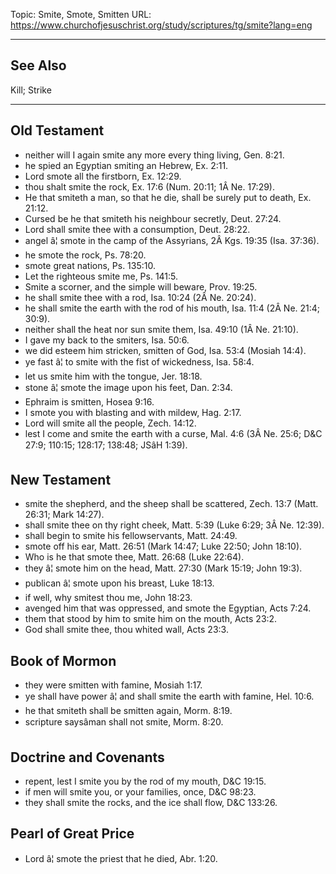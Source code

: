 Topic: Smite, Smote, Smitten
URL: https://www.churchofjesuschrist.org/study/scriptures/tg/smite?lang=eng

---

## See Also

Kill; Strike

---

## Old Testament

- neither will I again smite any more every thing living, Gen. 8:21.
- he spied an Egyptian smiting an Hebrew, Ex. 2:11.
- Lord smote all the firstborn, Ex. 12:29.
- thou shalt smite the rock, Ex. 17:6 (Num. 20:11; 1Â Ne. 17:29).
- He that smiteth a man, so that he die, shall be surely put to death, Ex. 21:12.
- Cursed be he that smiteth his neighbour secretly, Deut. 27:24.
- Lord shall smite thee with a consumption, Deut. 28:22.
- angel â¦ smote in the camp of the Assyrians, 2Â Kgs. 19:35 (Isa. 37:36).
- he smote the rock, Ps. 78:20.
- smote great nations, Ps. 135:10.
- Let the righteous smite me, Ps. 141:5.
- Smite a scorner, and the simple will beware, Prov. 19:25.
- he shall smite thee with a rod, Isa. 10:24 (2Â Ne. 20:24).
- he shall smite the earth with the rod of his mouth, Isa. 11:4 (2Â Ne. 21:4; 30:9).
- neither shall the heat nor sun smite them, Isa. 49:10 (1Â Ne. 21:10).
- I gave my back to the smiters, Isa. 50:6.
- we did esteem him stricken, smitten of God, Isa. 53:4 (Mosiah 14:4).
- ye fast â¦ to smite with the fist of wickedness, Isa. 58:4.
- let us smite him with the tongue, Jer. 18:18.
- stone â¦ smote the image upon his feet, Dan. 2:34.
- Ephraim is smitten, Hosea 9:16.
- I smote you with blasting and with mildew, Hag. 2:17.
- Lord will smite all the people, Zech. 14:12.
- lest I come and smite the earth with a curse, Mal. 4:6 (3Â Ne. 25:6; D&C 27:9; 110:15; 128:17; 138:48; JSâH 1:39).

## New Testament

- smite the shepherd, and the sheep shall be scattered, Zech. 13:7 (Matt. 26:31; Mark 14:27).
- shall smite thee on thy right cheek, Matt. 5:39 (Luke 6:29; 3Â Ne. 12:39).
- shall begin to smite his fellowservants, Matt. 24:49.
- smote off his ear, Matt. 26:51 (Mark 14:47; Luke 22:50; John 18:10).
- Who is he that smote thee, Matt. 26:68 (Luke 22:64).
- they â¦ smote him on the head, Matt. 27:30 (Mark 15:19; John 19:3).
- publican â¦ smote upon his breast, Luke 18:13.
- if well, why smitest thou me, John 18:23.
- avenged him that was oppressed, and smote the Egyptian, Acts 7:24.
- them that stood by him to smite him on the mouth, Acts 23:2.
- God shall smite thee, thou whited wall, Acts 23:3.

## Book of Mormon

- they were smitten with famine, Mosiah 1:17.
- ye shall have power â¦ and shall smite the earth with famine, Hel. 10:6.
- he that smiteth shall be smitten again, Morm. 8:19.
- scripture saysâman shall not smite, Morm. 8:20.

## Doctrine and Covenants

- repent, lest I smite you by the rod of my mouth, D&C 19:15.
- if men will smite you, or your families, once, D&C 98:23.
- they shall smite the rocks, and the ice shall flow, D&C 133:26.

## Pearl of Great Price

- Lord â¦ smote the priest that he died, Abr. 1:20.

